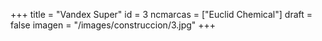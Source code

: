 +++
title = "Vandex Super"
id = 3
ncmarcas = ["Euclid Chemical"]
draft = false
imagen = "/images/construccion/3.jpg"
+++

<!--more-->